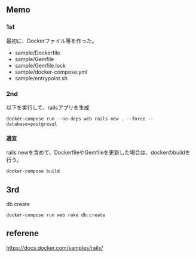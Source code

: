 ## Memo
### 1st
最初に、Dockerファイル等を作った。
- sample/Dockerfile
- sample/Gemfile
- sample/Gemfile.lock
- sample/docker-compose.yml
- sample/entrypoint.sh

### 2nd
以下を実行して、railsアプリを生成
```
docker-compose run --no-deps web rails new . --force --database=postgresql
```

#### 適宜
rails newを含めて、DockerfileやGemfileを更新した場合は、dockerのbuildを行う。
```
docker-compose build
```

## 3rd
db create
```
docker-compose run web rake db:create
```

## referene
https://docs.docker.com/samples/rails/
